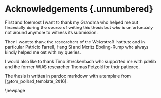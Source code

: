 # Acknowledgements {.unnumbered}

<!-- This is for acknowledging all of the people who helped out -->

First and foremost I want to thank my Grandma who helped me out financially during the course of writing this thesis but who 
is unfortunately not around anymore to witness its submission.

Then I want to thank the researchers of the Weierstraß Institute and in particular Patricio Farrell, Hang Si and Moritz Ebeling-Rump who 
always kindly helped me out with my queries.

I would also like to thank Timo Streckenbach who supported me with pdelib and the former WIAS researcher Thomas Petzold for their patience.

The thesis is written in pandoc markdown with a template from [@tom_pollard_template_2016].

<!-- Use the \newpage command to force a new page -->

\newpage



